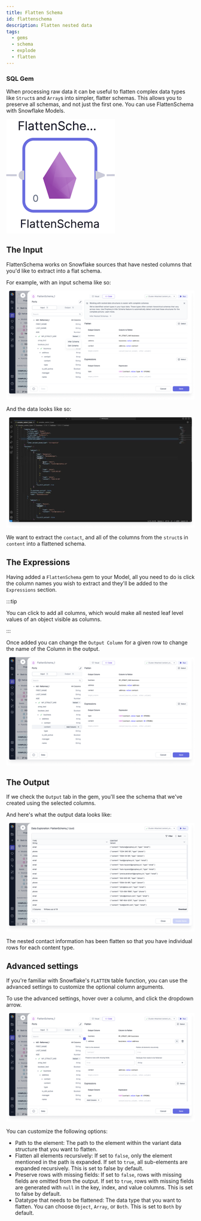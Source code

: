 ```yaml
---
title: Flatten Schema
id: flattenschema
description: Flatten nested data
tags:
  - gems
  - schema
  - explode
  - flatten
---
```


<h3><span class="badge">SQL Gem</span></h3>

When processing raw data it can be useful to flatten complex data types like `Struct`s and `Array`s into simpler, flatter schemas. This allows you to preserve all schemas, and not just the first one. You can use FlattenSchema with Snowflake Models.

![The FlattenSchema gem](./img/flatten_gem.png)

## The Input

FlattenSchema works on Snowflake sources that have nested columns that you'd like to extract into a flat schema.

For example, with an input schema like so:

![Input schema](./img/flatten_input.png)

And the data looks like so:

![Input data](./img/flatten_input_interim.png)

We want to extract the `contact`, and all of the columns from the `struct`s in `content` into a flattened schema.

## The Expressions

Having added a `FlattenSchema` gem to your Model, all you need to do is click the column names you wish to extract and they'll be added to the `Expressions` section.

:::tip

You can click to add all columns, which would make all nested leaf level values of an object visible as columns.

:::

Once added you can change the `Output Column` for a given row to change the name of the Column in the output.

![Adding expressions](./img/flatten_add_exp.png)

## The Output

If we check the `Output` tab in the gem, you'll see the schema that we've created using the selected columns.

And here's what the output data looks like:

![Output interim](./img/flatten_output_interim.png)

The nested contact information has been flatten so that you have individual rows for each content type.

## Advanced settings

If you're familiar with Snowflake's `FLATTEN` table function, you can use the advanced settings to customize the optional column arguments.

To use the advanced settings, hover over a column, and click the dropdown arrow.

![Advanced settings](./img/flatten_advanced_settings.png)

You can customize the following options:

- Path to the element: The path to the element within the variant data structure that you want to flatten.
- Flatten all elements recursively: If set to `false`, only the element mentioned in the path is expanded. If set to `true`, all sub-elements are expanded recursively. This is set to false by default.
- Preserve rows with missing fields: If set to `false`, rows with missing fields are omitted from the output. If set to `true`, rows with missing fields are generated with `null` in the key, index, and value columns. This is set to false by default.
- Datatype that needs to be flattened: The data type that you want to flatten. You can choose `Object`, `Array`, or `Both`. This is set to `Both` by default.
